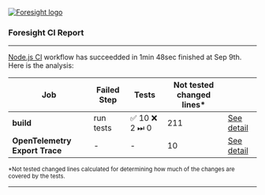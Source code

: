 [![Foresight logo](https://github.com/burakkantarci/burak-pipeline/blob/main/Foresight-logo(white-bg).png?raw=true)](https://app.runforesight.com)
### Foresight CI Report

---

[Node.js CI](https://app.runforesight.com) workflow has succeedded in 1min 48sec finished at Sep 9th. Here is the analysis:

| Job | Failed Step | Tests | Not tested changed lines*  |  | 
|--|--|--|--|--|
| **build** | run tests | ✅ 10 ❌ 2 ⏭ 0| 211 | [See detail](https://app.runforesight.com) |
| **OpenTelemetry Export Trace** | - | - | 10  | [See detail](https://app.runforesight.com) |

<sup>*Not tested changed lines calculated for determining how much of the changes are covered by the tests.</sup>

---

